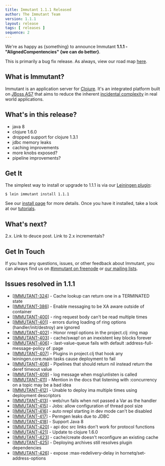 ```yaml
---
title: Immutant 1.1.1 Released
author: The Immutant Team
version: 1.1.1
layout: release
tags: [ releases ]
sequence: 2
---
```


We're as happy as {something} to announce Immutant **1.1.1 -
"AlignedCompentencies" {we can do better}**.

This is primarily a bug fix release. As always, view our road map
[here](https://issues.jboss.org/browse/IMMUTANT).

## What is Immutant?

Immutant is an application server for
[Clojure](http://clojure.org). It's an integrated platform built on
[JBoss AS7](http://www.jboss.org/as7) that aims to reduce the inherent
[incidental complexity](http://en.wikipedia.org/wiki/Accidental_complexity)
in real world applications.

## What's in this release?

* java 8
* clojure 1.6.0
* dropped support for clojure 1.3.1
* jdbc memory leaks
* caching improvements
* more knobs exposed?
* pipeline improvements?

## Get It

The simplest way to install or upgrade to 1.1.1 is via our
[Leiningen plugin](https://clojars.org/lein-immutant):

    $ lein immutant install 1.1.1

See our [install page](/install/) for more details. Once you have it
installed, take a look at our [tutorials](/tutorials/).

## What's next?

2.x. Link to deuce post. Link to 2.x incrementals?

## Get In Touch

If you have any questions, issues, or other feedback about Immutant,
you can always find us on [#immutant on freenode](/community/) or
[our mailing lists](/community/mailing_lists).

## Issues resolved in 1.1.1


<ul>
<li>[<a href='https://issues.jboss.org/browse/IMMUTANT-324'>IMMUTANT-324</a>] -         Cache lookup can return one in a TERMINATED state</li>
<li>[<a href='https://issues.jboss.org/browse/IMMUTANT-386'>IMMUTANT-386</a>] -         Enable messaging to be XA aware outside of container</li>
<li>[<a href='https://issues.jboss.org/browse/IMMUTANT-400'>IMMUTANT-400</a>] -         ring request body can&#39;t be read multiple times</li>
<li>[<a href='https://issues.jboss.org/browse/IMMUTANT-401'>IMMUTANT-401</a>] -         errors during loading of ring options (handler/init/destroy) are ignored</li>
<li>[<a href='https://issues.jboss.org/browse/IMMUTANT-402'>IMMUTANT-402</a>] -         Honor nrepl options in the project.clj :ring map</li>
<li>[<a href='https://issues.jboss.org/browse/IMMUTANT-403'>IMMUTANT-403</a>] -         cache/swap! on an inexistent key blocks forever</li>
<li>[<a href='https://issues.jboss.org/browse/IMMUTANT-406'>IMMUTANT-406</a>] -         :last-value-queue fails with default :address-full-message-policy of :page</li>
<li>[<a href='https://issues.jboss.org/browse/IMMUTANT-407'>IMMUTANT-407</a>] -         Plugins in project.clj that hook any leiningen.core.main tasks cause deployment to fail</li>
<li>[<a href='https://issues.jboss.org/browse/IMMUTANT-408'>IMMUTANT-408</a>] -         Pipelines that should return nil instead return the deref timeout value</li>
<li>[<a href='https://issues.jboss.org/browse/IMMUTANT-409'>IMMUTANT-409</a>] -         log message when msg/unlisten is called</li>
<li>[<a href='https://issues.jboss.org/browse/IMMUTANT-411'>IMMUTANT-411</a>] -         Mention in the docs that listening with :concurrency on a topic may be a bad idea</li>
<li>[<a href='https://issues.jboss.org/browse/IMMUTANT-412'>IMMUTANT-412</a>] -         Unable to deploy ima multiple times using deployment descriptors</li>
<li>[<a href='https://issues.jboss.org/browse/IMMUTANT-413'>IMMUTANT-413</a>] -         web/run fails when not passed a Var as the handler</li>
<li>[<a href='https://issues.jboss.org/browse/IMMUTANT-415'>IMMUTANT-415</a>] -         Jobs: allow configuration of thread pool size</li>
<li>[<a href='https://issues.jboss.org/browse/IMMUTANT-416'>IMMUTANT-416</a>] -         auto nrepl starting in dev mode can&#39;t be disabled</li>
<li>[<a href='https://issues.jboss.org/browse/IMMUTANT-417'>IMMUTANT-417</a>] -         Permgen leaks due to JDBC</li>
<li>[<a href='https://issues.jboss.org/browse/IMMUTANT-418'>IMMUTANT-418</a>] -         Support Java 8</li>
<li>[<a href='https://issues.jboss.org/browse/IMMUTANT-420'>IMMUTANT-420</a>] -         api doc src links don&#39;t work for protocol functions</li>
<li>[<a href='https://issues.jboss.org/browse/IMMUTANT-421'>IMMUTANT-421</a>] -         Update to clojure 1.6.0</li>
<li>[<a href='https://issues.jboss.org/browse/IMMUTANT-423'>IMMUTANT-423</a>] -         cache/create doesn&#39;t reconfigure an existing cache</li>
<li>[<a href='https://issues.jboss.org/browse/IMMUTANT-425'>IMMUTANT-425</a>] -         Deploying archives still resolves plugin dependencies</li>
<li>[<a href='https://issues.jboss.org/browse/IMMUTANT-426'>IMMUTANT-426</a>] -         expose :max-redelivery-delay in hornetq/set-address-options</li>
</ul>
